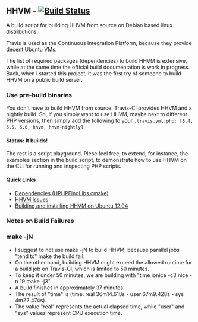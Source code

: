 HHVM - [![Build Status](https://travis-ci.org/jakoch/php-hhvm.png?branch=master)](https://travis-ci.org/jakoch/php-hhvm)
----

A build script for building HHVM from source on Debian based linux distributions.

Travis is used as the Continuous Integration Platform, because they provide decent Ubuntu VMs.

The list of required packages (dependencies) to build HHVM is extensive, while at the same time the official build documentation is work in progress. Back, when i started this project, it was the first try of someone to build HHVM on a public build server.

### Use pre-build binaries 

You don't have to build HHVM from source. Travis-CI provides HHVM and a nightly build. So, if you simply want to use HHVM, maybe next to different PHP versions, then simply add the following to your `.travis.yml`: `php: [5.4, 5.5, 5.6, hhvm, hhvm-nightly]`. 

#### Status: It builds! 

The rest is a script playground. 
Plese feel free, to extend, for instance, the examples section in the build script, to demonstrate how to use HHVM on the CLI for running and inspecting PHP scripts.

#### Quick Links

- [Dependencies (HPHPFindLibs.cmake)](https://github.com/facebook/hiphop-php/blob/master/CMake/HPHPFindLibs.cmake)
- [HHVM Issues](https://github.com/facebook/hiphop-php/issues)
- [Building and installing HHVM on Ubuntu 12.04](https://github.com/facebook/hiphop-php/wiki/Building-and-installing-HHVM-on-Ubuntu-12.04)

### Notes on Build Failures

### make -jN
- I suggest to not use make -jN to build HHVM, because parallel jobs "tend to" make the build fail.
- On the other hand, building HHVM might exceed the allowed runtime for a build job on Travis-CI, which is limited to 50 minutes.
- To keep it under 50 minutes, we are building with "time ionice -c3 nice -n 19 make -j3".
- A build finishes in approximately 37 minutes.
- The result of "time" is  (time: real 36m14.618s - user	67m9.428s - sys	4m22.474s).
- The value "real" represents the actual elapsed time, while "user" and "sys" values represent CPU execution time.

